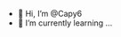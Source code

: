 - 👋 Hi, I’m @Capy6
- 🌱 I’m currently learning ...

<!---
Capy6/Capy6 is a ✨ special ✨ repository because its `README.md` (this file) appears on your GitHub profile.
You can click the Preview link to take a look at your changes.
--->
